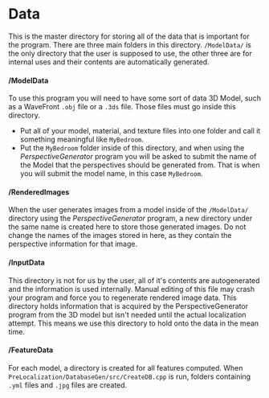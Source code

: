 Data
====

This is the master directory for storing all of the data that is important for the program. There are three main folders in this directory. `/ModelData/` is the only directory that the user is supposed to use, the other three are for internal uses and their contents are automatically generated. 

#### /ModelData

To use this program you will need to have some sort of data 3D Model, such as a WaveFront `.obj` file or a `.3ds` file. Those files must go inside this directory. 
* Put all of your model, material, and texture files into one folder and call it something meaningful like `MyBedroom`.
* Put the `MyBedroom` folder inside of this directory, and when using the *PerspectiveGenerator* program you will be asked to submit the name of the Model that the perspectives should be generated from. That is when you will submit the model name, in this case `MyBedroom`.

#### /RenderedImages

When the user generates images from a model inside of the `/ModelData/` directory using the *PerspectiveGenerator* program, a new directory under the same name is created here to store those generated images. 
Do not change the names of the images stored in here, as they contain the perspective information for that image.

#### /InputData

This directory is not for us by the user, all of it's contents are autogenerated and the information is used internally. Manual editing of this file may crash your program and force you to regenerate rendered image data. This directory holds information that is acquired by the PerspectiveGenerator program from the 3D model but isn't needed until the actual localization attempt. This means we use this directory to hold onto the data in the mean time.


#### /FeatureData

For each model, a directory is created for all features computed. When `PreLocalization/DatabaseGen/src/CreateDB.cpp` is run, folders containing `.yml` files and `.jpg` files are created.
